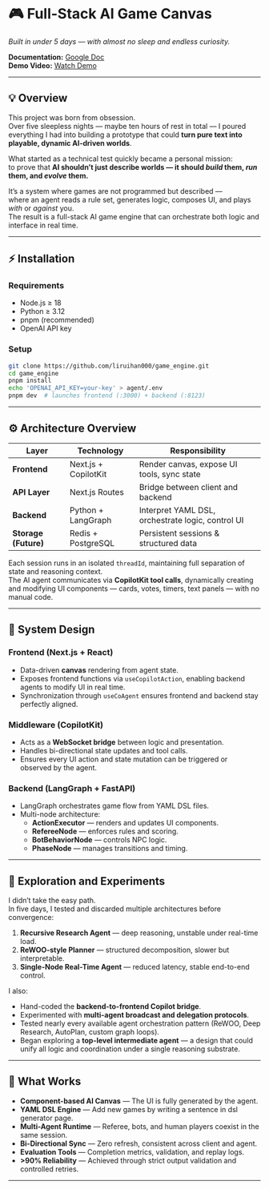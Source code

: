 # 🎮 Full-Stack AI Game Canvas

*Built in under 5 days — with almost no sleep and endless curiosity.*

**Documentation:** [Google Doc](https://docs.google.com/document/d/1CugOHIvGYZ7J339M6bQpwU7fyY-Dg1BHJ__HTwXXYDA/edit?usp=drive_link)  
**Demo Video:** [Watch Demo](https://drive.google.com/file/d/18px28PHM45-oy7GmVgpQ5uknrBUTeqyM/view?usp=sharing)

---

## 💡 Overview

This project was born from obsession.  
Over five sleepless nights — maybe ten hours of rest in total — I poured everything I had into building a prototype that could **turn pure text into playable, dynamic AI-driven worlds**.

What started as a technical test quickly became a personal mission:  
to prove that **AI shouldn’t just describe worlds — it should *build* them, *run* them, and *evolve* them.**

It’s a system where games are not programmed but described —  
where an agent reads a rule set, generates logic, composes UI, and plays *with* or *against* you.  
The result is a full-stack AI game engine that can orchestrate both logic and interface in real time.

---

## ⚡ Installation

### Requirements
- Node.js ≥ 18  
- Python ≥ 3.12  
- pnpm (recommended)  
- OpenAI API key  

### Setup
```bash
git clone https://github.com/liruihan000/game_engine.git
cd game_engine
pnpm install
echo 'OPENAI_API_KEY=your-key' > agent/.env
pnpm dev  # launches frontend (:3000) + backend (:8123)
```

---

## ⚙️ Architecture Overview

| Layer | Technology | Responsibility |
|-------|-------------|----------------|
| **Frontend** | Next.js + CopilotKit | Render canvas, expose UI tools, sync state |
| **API Layer** | Next.js Routes | Bridge between client and backend |
| **Backend** | Python + LangGraph | Interpret YAML DSL, orchestrate logic, control UI |
| **Storage (Future)** | Redis + PostgreSQL | Persistent sessions & structured data |

Each session runs in an isolated `threadId`, maintaining full separation of state and reasoning context.  
The AI agent communicates via **CopilotKit tool calls**, dynamically creating and modifying UI components — cards, votes, timers, text panels — with no manual code.

---

## 🧠 System Design

### Frontend (Next.js + React)
- Data-driven **canvas** rendering from agent state.
- Exposes frontend functions via `useCopilotAction`, enabling backend agents to modify UI in real time.
- Synchronization through `useCoAgent` ensures frontend and backend stay perfectly aligned.

### Middleware (CopilotKit)
- Acts as a **WebSocket bridge** between logic and presentation.
- Handles bi-directional state updates and tool calls.
- Ensures every UI action and state mutation can be triggered or observed by the agent.

### Backend (LangGraph + FastAPI)
- LangGraph orchestrates game flow from YAML DSL files.
- Multi-node architecture:
  - **ActionExecutor** — renders and updates UI components.  
  - **RefereeNode** — enforces rules and scoring.  
  - **BotBehaviorNode** — controls NPC logic.  
  - **PhaseNode** — manages transitions and timing.

---

## 🔬 Exploration and Experiments

I didn’t take the easy path.  
In five days, I tested and discarded multiple architectures before convergence:

1. **Recursive Research Agent** — deep reasoning, unstable under real-time load.  
2. **ReWOO-style Planner** — structured decomposition, slower but interpretable.  
3. **Single-Node Real-Time Agent** — reduced latency, stable end-to-end control.  

I also:
- Hand-coded the **backend-to-frontend Copilot bridge**.  
- Experimented with **multi-agent broadcast and delegation protocols**.  
- Tested nearly every available agent orchestration pattern (ReWOO, Deep Research, AutoPlan, custom graph loops).  
- Began exploring a **top-level intermediate agent** — a design that could unify all logic and coordination under a single reasoning substrate.

---

## 🧩 What Works

- **Component-based AI Canvas** — The UI is fully generated by the agent.  
- **YAML DSL Engine** — Add new games by writing a sentence in dsl generator page.  
- **Multi-Agent Runtime** — Referee, bots, and human players coexist in the same session.  
- **Bi-Directional Sync** — Zero refresh, consistent across client and agent.  
- **Evaluation Tools** — Completion metrics, validation, and replay logs.  
- **>90% Reliability** — Achieved through strict output validation and controlled retries.

---

